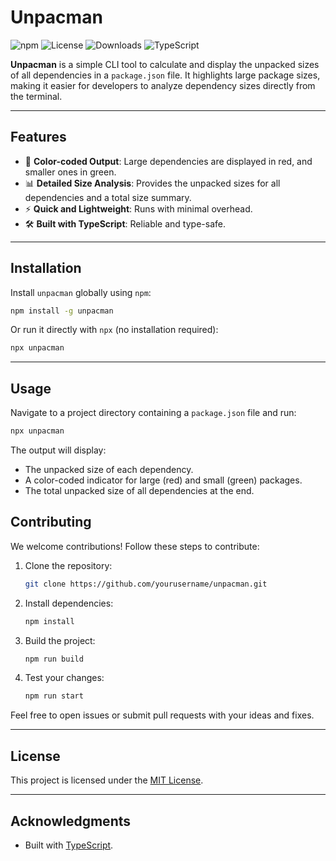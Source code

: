 
# Unpacman

![npm](https://img.shields.io/npm/v/unpacman) ![License](https://img.shields.io/npm/l/unpacman) ![Downloads](https://img.shields.io/npm/dt/unpacman) ![TypeScript](https://badgen.net/badge/Built%20With/TypeScript/blue)

**Unpacman** is a simple CLI tool to calculate and display the unpacked sizes of all dependencies in a `package.json` file. It highlights large package sizes, making it easier for developers to analyze dependency sizes directly from the terminal.

---

## Features

- 🎨 **Color-coded Output**: Large dependencies are displayed in red, and smaller ones in green.
- 📊 **Detailed Size Analysis**: Provides the unpacked sizes for all dependencies and a total size summary.
- ⚡ **Quick and Lightweight**: Runs with minimal overhead.
- 🛠️ **Built with TypeScript**: Reliable and type-safe.

---

## Installation

Install `unpacman` globally using `npm`:

```bash
npm install -g unpacman
```

Or run it directly with `npx` (no installation required):

```bash
npx unpacman
```

---

## Usage

Navigate to a project directory containing a `package.json` file and run:

```bash
npx unpacman
```

The output will display:

- The unpacked size of each dependency.
- A color-coded indicator for large (red) and small (green) packages.
- The total unpacked size of all dependencies at the end.






## Contributing

We welcome contributions! Follow these steps to contribute:

1. Clone the repository:
   ```bash
   git clone https://github.com/yourusername/unpacman.git
   ```
2. Install dependencies:
   ```bash
   npm install
   ```
3. Build the project:
   ```bash
   npm run build
   ```
4. Test your changes:
   ```bash
   npm run start
   ```

Feel free to open issues or submit pull requests with your ideas and fixes.

---

## License

This project is licensed under the [MIT License](LICENSE).

---

## Acknowledgments

- Built with [TypeScript](https://www.typescriptlang.org/).
